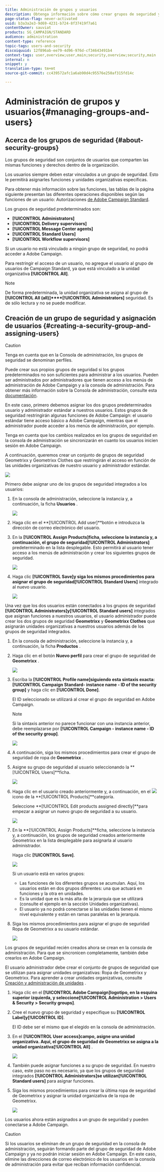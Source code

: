 ```yaml
---
title: Administración de grupos y usuarios
description: Obtenga información sobre cómo crear grupos de seguridad y administrar usuarios.
page-status-flag: never-activated
uuid: b3a3a2e3-9d69-4231-b724-8f37419f7a61
contentOwner: sauviat
products: SG_CAMPAIGN/STANDARD
audience: administration
content-type: reference
topic-tags: users-and-security
discoiquuid: 12f896ab-ee79-4d96-976d-cf34643491b4
context-tags: user,overview;user,main;security,overview;security,main
internal: n
snippet: y
translation-type: tm+mt
source-git-commit: cc439572afc1a6ab90d4c95576e250af315fd14c

---
```



# Administración de grupos y usuarios{#managing-groups-and-users}

## Acerca de los grupos de seguridad {#about-security-groups}

Los grupos de seguridad son conjuntos de usuarios que comparten las mismas funciones y derechos dentro de la organización.

Los usuarios siempre deben estar vinculados a un grupo de seguridad. Esto le permitirá asignarles funciones y unidades organizativas específicas.

Para obtener más información sobre las funciones, las tablas de la página siguiente presentan las diferentes operaciones disponibles según las funciones de un usuario: Autorizaciones [de Adobe Campaign Standard](https://docs.campaign.adobe.com/doc/standard/en/Technotes/AdobeCampaign-ACSRights.pdf).

Los grupos de seguridad predeterminados son:

* **[!UICONTROL Administrators]**
* **[!UICONTROL Delivery supervisors]**
* **[!UICONTROL Message Center agents]**
* **[!UICONTROL Standard Users]**
* **[!UICONTROL Workflow supervisors]**

Si un usuario no está vinculado a ningún grupo de seguridad, no podrá acceder a Adobe Campaign.

Para restringir el acceso de un usuario, no agregue el usuario al grupo de usuarios de Campaign Standard, ya que está vinculado a la unidad organizativa **[!UICONTROL All]**.

>[!NOTE]
>
>De forma predeterminada, la unidad organizativa se asigna al grupo de **[!UICONTROL All (all)]****[!UICONTROL Administrators]** seguridad. Es de sólo lectura y no se puede modificar.

## Creación de un grupo de seguridad y asignación de usuarios {#creating-a-security-group-and-assigning-users}

>[!CAUTION]
>
>Tenga en cuenta que en la Consola de administración, los grupos de seguridad se denominan perfiles.

Puede crear sus propios grupos de seguridad si los grupos predeterminados no son suficientes para administrar a los usuarios. Pueden ser administrados por administradores que tienen acceso a los menús de administración de Adobe Campaign y a la consola de administración. Para obtener más información sobre la Consola de administración, consulte esta [documentación](https://helpx.adobe.com/enterprise/managing/user-guide.html).

En este caso, primero debemos asignar los dos grupos predeterminados usuario y administrador estándar a nuestros usuarios. Estos grupos de seguridad restringirán algunas funciones de Adobe Campaign: el usuario estándar tiene acceso básico a Adobe Campaign, mientras que el administrador puede acceder a los menús de administración, por ejemplo.

Tenga en cuenta que los cambios realizados en los grupos de seguridad en la consola de administración se sincronizarán en cuanto los usuarios inicien sesión en Adobe Campaign.

A continuación, queremos crear un conjunto de grupos de seguridad Geometrixx y Geometrixx Clothes que restringirán el acceso en función de las unidades organizativas de nuestro usuario y administrador estándar.

![](assets/ootb_security_group_1.png)

Primero debe asignar uno de los grupos de seguridad integrados a los usuarios:

1. En la consola de administración, seleccione la instancia y, a continuación, la ficha **Usuarios** .

   ![](assets/manage_security_group_2.png)

1. Haga clic en el **[!UICONTROL Add user]**botón e introduzca la dirección de correo electrónico del usuario.
1. En la **[!UICONTROL Assign Products]**ficha, seleccione la instancia y, a continuación, el grupo de seguridad**[!UICONTROL Administrators]** predeterminado en la lista desplegable. Esto permitirá al usuario tener acceso a los menús de administración y crear los siguientes grupos de seguridad.

   ![](assets/ootb_security_group_2.png)

1. Haga clic **[!UICONTROL Save]**y siga los mismos procedimientos para asignar el grupo de seguridad**[!UICONTROL Standard Users]** integrado al nuevo usuario.

   ![](assets/ootb_security_group_3.png)

Una vez que los dos usuarios están conectados a los grupos de seguridad **[!UICONTROL Administrators]**y**[!UICONTROL Standard users]** integrados que asignan funciones a nuestros usuarios, el usuario administrador puede crear los dos grupos de seguridad **Geometrixx** y **Geometrixx Clothes** que asignarán unidades organizativas a nuestros usuarios además de los grupos de seguridad integrados.

1. En la consola de administración, seleccione la instancia y, a continuación, la ficha **Productos** .
1. Haga clic en el botón **Nuevo perfil** para crear el grupo de seguridad de **Geometrixx** .

   ![](assets/create_security_1.png)

1. Escriba la **[!UICONTROL Profile name]**siguiendo esta sintaxis exacta:**[!UICONTROL Campaign Standard- instance name - ID of the security group]** y haga clic en **[!UICONTROL Done]**.

   El ID seleccionado se utilizará al crear el grupo de seguridad en Adobe Campaign.

   >[!NOTE]
   >
   >Si la sintaxis anterior no parece funcionar con una instancia anterior, debe reemplazarse por **[!UICONTROL Campaign - instance name - ID of the security group]**.

   ![](assets/manage_security_group_1.png)

1. A continuación, siga los mismos procedimientos para crear el grupo de seguridad de ropa de **Geometrixx** .
1. Asigne su grupo de seguridad al usuario seleccionando la **[!UICONTROL Users]**ficha.

   ![](assets/manage_security_group_2.png)

1. Haga clic en el usuario creado anteriormente y, a continuación, en el ![](assets/managing_security_group_10.png) icono de la **[!UICONTROL Products]**categoría.

   Seleccione **[!UICONTROL Edit products assigned directly]**para empezar a asignar un nuevo grupo de seguridad a su usuario.

   ![](assets/manage_security_group_8.png)

1. En la **[!UICONTROL Assign Products]**ficha, seleccione la instancia y, a continuación, los grupos de seguridad creados anteriormente Geometrixx en la lista desplegable para asignarla al usuario administrador.

   Haga clic **[!UICONTROL Save]**.

   ![](assets/manage_security_group_3.png)

   Si un usuario está en varios grupos:

   * Las funciones de los diferentes grupos se acumulan. Aquí, los usuarios están en dos grupos diferentes: una que actuará en funciones y la otra en unidades.
   * Es la unidad que es la más alta de la jerarquía que se utilizará (consulte el ejemplo en la sección Unidades [](../../administration/using/organizational-units.md) organizativas).
   * El usuario ya no podrá conectarse si las unidades tienen el mismo nivel equivalente y están en ramas paralelas en la jerarquía.

1. Siga los mismos procedimientos para asignar el grupo de seguridad Ropa de Geometrixx a su usuario estándar.

   ![](assets/manage_security_group_9.png)

Los grupos de seguridad recién creados ahora se crean en la consola de administración. Para que se sincronicen completamente, también debe crearlos en Adobe Campaign.

El usuario administrador debe crear el conjunto de grupos de seguridad que se utilizan para asignar unidades organizativas: Ropa de Geometrixx y Geometrixx. Para aprender a crear unidades organizativas, consulte [Creación y administración de unidades](../../administration/using/organizational-units.md#creating-and-managing-units) .

1. Haga clic en el **[!UICONTROL Adobe Campaign]**logotipo, en la esquina superior izquierda, y seleccione**[!UICONTROL Administration > Users & Security > Security groups]**.
1. Cree el nuevo grupo de seguridad y especifique su **[!UICONTROL Label]**y**[!UICONTROL ID]**.

   El ID debe ser el mismo que el elegido en la consola de administración.

1. En el **[!UICONTROL User access]**campo, asigne una unidad organizativa. Aquí, el grupo de seguridad de Geometrixx se asigna a la unidad organizativa**[!UICONTROL All]** .

   ![](assets/manage_security_group_6.png)

1. También puede asignar funciones a su grupo de seguridad. En nuestro caso, este paso no es necesario, ya que los grupos de seguridad integrados **[!UICONTROL Administrators]**se utilizan**[!UICONTROL Standard users]** para asignar funciones.
1. Siga los mismos procedimientos para crear la última ropa de seguridad de Geometrixx y asignar la unidad organizativa de la ropa de Geometrixx.

   ![](assets/manage_security_group_7.png)

Los usuarios ahora están asignados a un grupo de seguridad y pueden conectarse a Adobe Campaign.

>[!CAUTION]
>
>Si los usuarios se eliminan de un grupo de seguridad en la consola de administración, seguirán formando parte del grupo de seguridad de Adobe Campaign y ya no podrán iniciar sesión en Adobe Campaign. En este caso, elimine las direcciones de correo electrónico de los usuarios en la consola de administración para evitar que reciban información confidencial.

